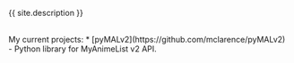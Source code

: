 {{ site.description }}

<br>
My current projects:
* [pyMALv2](https://github.com/mclarence/pyMALv2) - Python library for MyAnimeList v2 API.
